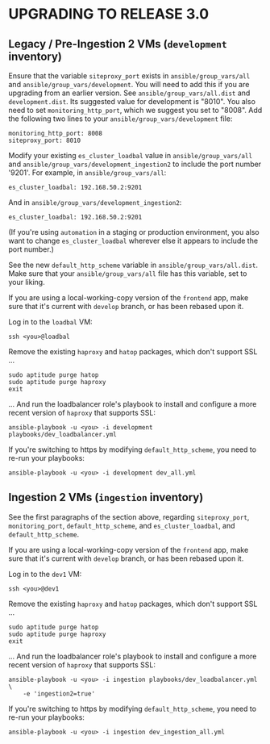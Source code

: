 
# UPGRADING TO RELEASE 3.0


Legacy / Pre-Ingestion 2 VMs (`development` inventory)
------------------------------------------------------

Ensure that the variable `siteproxy_port` exists in `ansible/group_vars/all`
and `ansible/group_vars/development`.
You will need to add this if you are upgrading from an earlier version. See
`ansible/group_vars/all.dist` and `development.dist`.  Its suggested value for
development is "8010".  You also need to set `monitoring_http_port`, which
we suggest you set to "8008".  Add the following two lines to your `ansible/group_vars/development` file:
```
monitoring_http_port: 8008
siteproxy_port: 8010
```

Modify your existing `es_cluster_loadbal` value in `ansible/group_vars/all` and
`ansible/group_vars/development_ingestion2` to include the port number '9201'.
For example, in `ansible/group_vars/all`:
```
es_cluster_loadbal: 192.168.50.2:9201
```
And in `ansible/group_vars/development_ingestion2`:
```
es_cluster_loadbal: 192.168.50.2:9201
```

(If you're using `automation` in a staging or production environment, you
also want to change `es_cluster_loadbal` wherever else it appears to
include the port number.)

See the new `default_http_scheme` variable in `ansible/group_vars/all.dist`.
Make sure that your `ansible/group_vars/all` file has this variable, set to your
liking.

If you are using a local-working-copy version of the `frontend` app, make sure
that it's current with `develop` branch, or has been rebased upon it.

Log in to the `loadbal` VM:
```
ssh <you>@loadbal
```

Remove the existing `haproxy` and `hatop` packages, which don't support SSL ...
```
sudo aptitude purge hatop
sudo aptitude purge haproxy
exit
```
... And run the loadbalancer role's playbook to install and configure a more
recent version of `haproxy` that supports SSL:
```
ansible-playbook -u <you> -i development playbooks/dev_loadbalancer.yml
```

If you're switching to https by modifying `default_http_scheme`, you need to
re-run your playbooks:
```
ansible-playbook -u <you> -i development dev_all.yml
```


Ingestion 2 VMs (`ingestion` inventory)
---------------------------------------

See the first paragraphs of the section above, regarding `siteproxy_port`,
`monitoring_port`, `default_http_scheme`, and `es_cluster_loadbal`, and
`default_http_scheme`.

If you are using a local-working-copy version of the `frontend` app, make sure
that it's current with `develop` branch, or has been rebased upon it.

Log in to the `dev1` VM:
```
ssh <you>@dev1
```

Remove the existing `haproxy` and `hatop` packages, which don't support SSL ...
```
sudo aptitude purge hatop
sudo aptitude purge haproxy
exit
```
... And run the loadbalancer role's playbook to install and configure a more
recent version of `haproxy` that supports SSL:
```
ansible-playbook -u <you> -i ingestion playbooks/dev_loadbalancer.yml \
    -e 'ingestion2=true'
```

If you're switching to https by modifying `default_http_scheme`, you need to
re-run your playbooks:
```
ansible-playbook -u <you> -i ingestion dev_ingestion_all.yml
```

